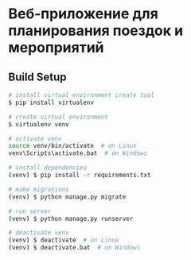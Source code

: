# Веб-приложение для планирования поездок и мероприятий

## Build Setup

```bash
# install virtual environment create tool
$ pip install virtualenv

# create virtual environment
$ virtualenv venv

# activate venv
source venv/bin/activate  # on Linux
venv\Scripts\activate.bat  # on Windows

# install dependencies
(venv) $ pip install -r requirements.txt

# make migrations
(venv) $ python manage.py migrate

# run server
(venv) $ python manage.py runserver

# deactivate venv
(venv) $ deactivate  # on Linux
(venv) $ deactivate.bat  # on Windows 
```
